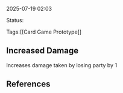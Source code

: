 2025-07-19 02:03

Status:

Tags:[[Card Game Prototype]]

## Increased Damage
Increases damage taken by losing party by 1


## References
